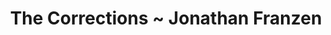 ---
layout: post
link: "https://www.kirkusreviews.com/book-reviews/jonathan-franzen/the-corrections/"
title: "The Corrections ~ Jonathan Franzen"
small: "Fiction is a solution, the best solution, to the problem of existential solitude."
categories: books
---